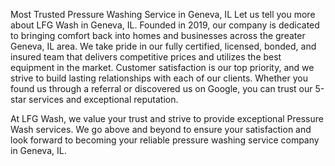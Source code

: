 Most Trusted Pressure Washing Service in Geneva, IL
Let us tell you more about LFG Wash in Geneva, IL. Founded in 2019, our company is dedicated to bringing comfort back into homes and businesses across the greater Geneva, IL area. We take pride in our fully certified, licensed, bonded, and insured team that delivers competitive prices and utilizes the best equipment in the market. Customer satisfaction is our top priority, and we strive to build lasting relationships with each of our clients. Whether you found us through a referral or discovered us on Google, you can trust our 5-star services and exceptional reputation.

At LFG Wash, we value your trust and strive to provide exceptional Pressure Wash services. We go above and beyond to ensure your satisfaction and look forward to becoming your reliable pressure washing service company in Geneva, IL.
